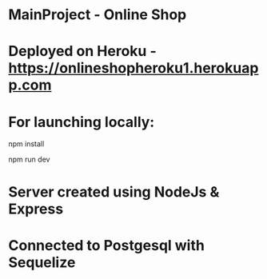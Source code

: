 # MainProject - Online Shop

# Deployed on Heroku - https://onlineshopheroku1.herokuapp.com

# For launching locally:

   npm install
   
   npm run dev 

# Server created using NodeJs & Express 

# Connected to Postgesql with Sequelize
